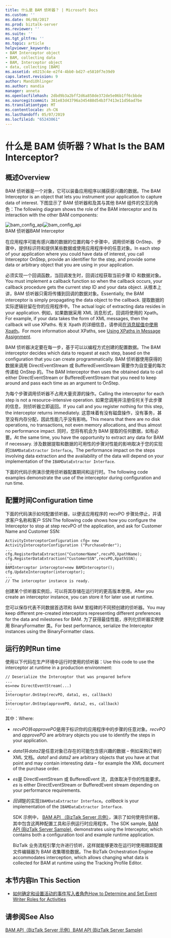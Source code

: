 ```yaml
---
title: 什么是 BAM 侦听器？ | Microsoft Docs
ms.custom: ''
ms.date: 06/08/2017
ms.prod: biztalk-server
ms.reviewer: ''
ms.suite: ''
ms.tgt_pltfrm: ''
ms.topic: article
helpviewer_keywords:
- BAM Interceptor object
- BAM, collecting data
- BAM, Interceptor object
- data, collecting [BAM]
ms.assetid: e0213c4e-e2f4-4bb0-bd27-e5810f7e39d9
caps.latest.revision: 9
author: MandiOhlinger
ms.author: mandia
manager: anneta
ms.openlocfilehash: 2dbd9b3a2bff2d6a858de372de5e06b1ff6cbbde
ms.sourcegitcommit: 381e83d43796a345488d54b3f7413e11d56ad7be
ms.translationtype: MT
ms.contentlocale: zh-CN
ms.lasthandoff: 05/07/2019
ms.locfileid: "65243061"
---
```

# <a name="what-is-the-bam-interceptor"></a><span data-ttu-id="16537-103">什么是 BAM 侦听器？</span><span class="sxs-lookup"><span data-stu-id="16537-103">What Is the BAM Interceptor?</span></span>
## <a name="overview"></a><span data-ttu-id="16537-104">概述</span><span class="sxs-lookup"><span data-stu-id="16537-104">Overview</span></span> 

<span data-ttu-id="16537-105">BAM 侦听器是一个对象，它可以装备应用程序以捕获感兴趣的数据。</span><span class="sxs-lookup"><span data-stu-id="16537-105">The BAM Interceptor is an object that lets you instrument your application to capture data of interest.</span></span> <span data-ttu-id="16537-106">下图显示了 BAM 侦听器和及其与其他 BAM 组件的交互的角色：</span><span class="sxs-lookup"><span data-stu-id="16537-106">The following diagram shows the role of the BAM interceptor and its interaction with the other BAM components:</span></span>  
  
 <span data-ttu-id="16537-107">![](../core/media/bam-config-api.gif "bam_config_api")</span><span class="sxs-lookup"><span data-stu-id="16537-107">![](../core/media/bam-config-api.gif "bam_config_api")</span></span>  
<span data-ttu-id="16537-108">BAM 侦听器</span><span class="sxs-lookup"><span data-stu-id="16537-108">BAM Interceptor</span></span>  
  
 <span data-ttu-id="16537-109">在应用程序可能有感兴趣的数据的位置的每个步骤中，调用侦听器 OnStep、 步骤中，提供标识符和提供某些数据或使用应用程序中的任意对象。</span><span class="sxs-lookup"><span data-stu-id="16537-109">In each step of your application where you could have data of interest, you call Interceptor OnStep, provide an identifier for the step, and provide some data or arbitrary object that you are using in your application.</span></span>  
  
 <span data-ttu-id="16537-110">必须实现一个回调函数，当回调发生时，回调过程获取当前步骤 ID 和数据对象。</span><span class="sxs-lookup"><span data-stu-id="16537-110">You must implement a callback function so when the callback occurs, your callback procedure gets the current step ID and your data object.</span></span> <span data-ttu-id="16537-111">从根本上讲，BAM 侦听器只需将传播到回调的数据对象。</span><span class="sxs-lookup"><span data-stu-id="16537-111">Essentially, the BAM interceptor is simply propagating the data object to the callback.</span></span> <span data-ttu-id="16537-112">提取数据的实际逻辑驻留在你的应用程序中。</span><span class="sxs-lookup"><span data-stu-id="16537-112">The actual logic of extracting data resides in your application.</span></span> <span data-ttu-id="16537-113">例如，如果数据采用 XML 消息形式，回调将使用的 Xpath。</span><span class="sxs-lookup"><span data-stu-id="16537-113">For example, if your data takes the form of XML messages, then the callback will use XPaths.</span></span> <span data-ttu-id="16537-114">有关 Xpath 的详细信息，请参阅[在消息赋值中使用 Xpath](../core/using-xpaths-in-message-assignments.md)。</span><span class="sxs-lookup"><span data-stu-id="16537-114">For more information about XPaths, see [Using XPaths in Message Assignment](../core/using-xpaths-in-message-assignments.md).</span></span>  
  
 <span data-ttu-id="16537-115">BAM 侦听器决定要在每一步，基于可以以编程方式创建的配置数据。</span><span class="sxs-lookup"><span data-stu-id="16537-115">The BAM interceptor decides which data to request at each step, based on the configuration that you can create programmatically.</span></span> <span data-ttu-id="16537-116">BAM 侦听器使用获得的数据来调用 DirectEventStream 或 BufferedEventStream 需要作为自变量的每次传递给 OnStep 的。</span><span class="sxs-lookup"><span data-stu-id="16537-116">The BAM Interceptor then uses the obtained data to call either DirectEventStream or BufferedEventStream that you need to keep around and pass each time as an argument to OnStep.</span></span>  
  
 <span data-ttu-id="16537-117">为每个步骤调用侦听器不占用大量资源的操作。</span><span class="sxs-lookup"><span data-stu-id="16537-117">Calling the interceptor for each step is not a resource-intensive operation.</span></span> <span data-ttu-id="16537-118">如果您调用并注册任何关于此步骤的信息，则侦听器立即返回。</span><span class="sxs-lookup"><span data-stu-id="16537-118">If you call and you register nothing for this step, the interceptor returns immediately.</span></span> <span data-ttu-id="16537-119">这意味着有没有磁盘操作，没有事务，甚至没有内存分配，因此性能几乎没有影响。</span><span class="sxs-lookup"><span data-stu-id="16537-119">This means that there are no disk operations, no transactions, not even memory allocations, and thus almost no performance impact.</span></span> <span data-ttu-id="16537-120">同时，您将有机会为 BAM 提取的任何数据，如有必要。</span><span class="sxs-lookup"><span data-stu-id="16537-120">At the same time, you have the opportunity to extract any data for BAM if necessary.</span></span> <span data-ttu-id="16537-121">涉及数据提取和数据的可用性的步骤对性能的影响取决于您的实现的`IBAMDataExtractor Interface`。</span><span class="sxs-lookup"><span data-stu-id="16537-121">The performance impact on the steps involving data extraction and the availability of the data will depend on your implementation of the `IBAMDataExtractor Interface`.</span></span>  
  
 <span data-ttu-id="16537-122">下面的代码示例演示使用侦听器配置期间和运行时。</span><span class="sxs-lookup"><span data-stu-id="16537-122">The following code examples demonstrate the use of the interceptor during configuration and run time.</span></span>  
  
## <a name="configuration-time"></a><span data-ttu-id="16537-123">配置时间</span><span class="sxs-lookup"><span data-stu-id="16537-123">Configuration time</span></span>  
 <span data-ttu-id="16537-124">下面的代码演示如何配置侦听器，以便该应用程序的 recvPO 步骤处停止，并请求客户名称和客户 SSN:</span><span class="sxs-lookup"><span data-stu-id="16537-124">The following code shows how you configure the Interceptor to stop at step recvPO of the application, and ask for Customer Name and Customer SSN:</span></span>  
  
```  
ActivityInterceptorConfiguration cfg= new ActivityInterceptorConfiguration ("PurchaseOrder");  
...  
cfg.RegisterDataExtraction("CustomerName",recvPO,XpathName);  
cfg.RegisterDataExtraction("CustomerSSN",recvPO,XpathSSN);  
...  
BAMInterceptor interceptor=new BAMInterceptor();  
cfg.UpdateInterceptor(interceptor);  
...  
// The interceptor instance is ready.  
```  
  
 <span data-ttu-id="16537-125">创建某个侦听器实例后，可以将其存储在运行时的更高版本使用。</span><span class="sxs-lookup"><span data-stu-id="16537-125">After you create an interceptor instance, you can store it for later use at runtime.</span></span>  
  
 <span data-ttu-id="16537-126">您可以保存代表不同数据首选项和 BAM 里程碑的不同预创建的侦听器。</span><span class="sxs-lookup"><span data-stu-id="16537-126">You may keep different pre-created interceptors representing different preferences for the data and milestones for BAM.</span></span> <span data-ttu-id="16537-127">为了获得最佳性能，序列化侦听器实例使用 BinaryFormatter 类。</span><span class="sxs-lookup"><span data-stu-id="16537-127">For best performance, serialize the Interceptor instances using the BinaryFormatter class.</span></span>  
  
## <a name="run-time"></a><span data-ttu-id="16537-128">运行的时</span><span class="sxs-lookup"><span data-stu-id="16537-128">Run time</span></span>  
 <span data-ttu-id="16537-129">使用以下代码在生产环境中运行时使用的侦听器：</span><span class="sxs-lookup"><span data-stu-id="16537-129">Use this code to use the interceptor at runtime in a production environment:</span></span>  
  
```  
// Deserialize the Interceptor that was prepared before  
...  
es=new DirectEventStream(...)  
...  
Interceptor.OnStep(recvPO, data1, es, callback)  
...  
Interceptor.OnStep(approvePO, data2, es, callback)  
...  
```  
  
 <span data-ttu-id="16537-130">其中：</span><span class="sxs-lookup"><span data-stu-id="16537-130">Where:</span></span>  
  
- <span data-ttu-id="16537-131">*recvPO*并*approvePO*是用于标识你的应用程序中的步骤的任意对象。</span><span class="sxs-lookup"><span data-stu-id="16537-131">*recvPO* and *approvePO* are arbitrary objects you use to identify the steps in your application.</span></span>  
  
- <span data-ttu-id="16537-132">*data1*并*data2*是任意对象已存在的可能包含感兴趣的数据 – 例如采购订单的 XML 文档。</span><span class="sxs-lookup"><span data-stu-id="16537-132">*data1* and *data2* are arbitrary objects that you have at that point and may contain interesting data – for example the XML document of the purchase order.</span></span>  
  
- <span data-ttu-id="16537-133">*es*是 DirectEventStream 或 BufferedEvent 流，具体取决于你的性能要求。</span><span class="sxs-lookup"><span data-stu-id="16537-133">*es* is either DirectEventStream or BufferedEvent stream depending on your performance requirements.</span></span>  
  
- <span data-ttu-id="16537-134">*回调*是的实现`IBAMDataExtractor Interface`。</span><span class="sxs-lookup"><span data-stu-id="16537-134">*callback* is your implementation of the `IBAMDataExtractor Interface`.</span></span>  
  
  <span data-ttu-id="16537-135">SDK 示例中， [BAM API （BizTalk Server 示例）](../core/bam-api-biztalk-server-sample.md)，演示了如何使用侦听器，其中包含这两种配置工具和示例运行时应用程序。</span><span class="sxs-lookup"><span data-stu-id="16537-135">The SDK sample, [BAM API (BizTalk Server Sample)](../core/bam-api-biztalk-server-sample.md), demonstrates using the Interceptor, which contains both a configuration tool and example runtime application.</span></span>  
  
  <span data-ttu-id="16537-136">BizTalk 业务流程引擎允许进行侦听，这样就能够更改在运行时使用跟踪配置文件编辑器为 BAM 收集哪些数据。</span><span class="sxs-lookup"><span data-stu-id="16537-136">The BizTalk Orchestration Engine accommodates interception, which allows changing what data is collected for BAM at runtime using the Tracking Profile Editor.</span></span>  
  
## <a name="in-this-section"></a><span data-ttu-id="16537-137">本节内容</span><span class="sxs-lookup"><span data-stu-id="16537-137">In This Section</span></span>  
  
-   [<span data-ttu-id="16537-138">如何确定和设置活动的事件写入者角色</span><span class="sxs-lookup"><span data-stu-id="16537-138">How to Determine and Set Event Writer Roles for Activities</span></span>](../core/how-to-determine-and-set-event-writer-roles-for-activities.md)  
  
## <a name="see-also"></a><span data-ttu-id="16537-139">请参阅</span><span class="sxs-lookup"><span data-stu-id="16537-139">See Also</span></span>  
 [<span data-ttu-id="16537-140">BAM API（BizTalk Server 示例）</span><span class="sxs-lookup"><span data-stu-id="16537-140">BAM API (BizTalk Server Sample)</span></span>](../core/bam-api-biztalk-server-sample.md)